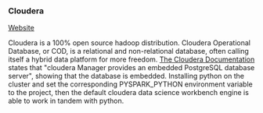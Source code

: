 ### Cloudera

[Website](https://www.cloudera.com)

Cloudera is a 100% open source hadoop distribution. Cloudera Operational
Database, or COD, is a relational and non-relational database, often calling
itself a hybrid data platform for more freedom. [The Cloudera Documentation](https://docs.cloudera.com/documentation/enterprise/upgrade/topics/cm_ag_migrate_postgres_db.html) states that "cloudera Manager provides an embedded PostgreSQL database server", showing that the database is embedded. Installing
python on the cluster and set the corresponding PYSPARK_PYTHON environment
variable to the project, then the default cloudera data science workbench engine
is able to work in tandem with python.
